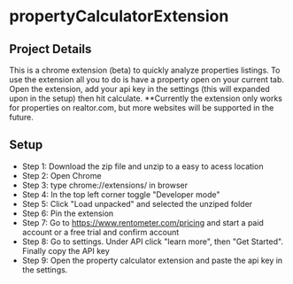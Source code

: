 # propertyCalculatorExtension

## Project Details
This is a chrome extension (beta) to quickly analyze properties listings. To use the extension all you to do is have a property open on your current tab. Open the extension, add your api key in the settings (this will expanded upon in the setup) then hit calculate. **Currently the extension only works for properties on realtor.com, but more websites will be supported in the future. 

## Setup
* Step 1: Download the zip file and unzip to a easy to acess location
* Step 2: Open Chrome
* Step 3: type chrome://extensions/ in browser
* Step 4: In the top left corner toggle "Developer mode"
* Step 5: Click "Load unpacked" and selected the unziped folder
* Step 6: Pin the extension
* Step 7: Go to https://www.rentometer.com/pricing and start a paid account or a free trial and confirm account
* Step 8: Go to settings. Under API click "learn more", then "Get Started". Finally copy the API key
* Step 9: Open the property calculator extension and paste the api key in the settings. 
